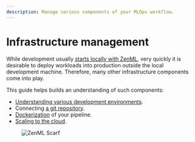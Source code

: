 ```yaml
---
description: Manage various components of your MLOps workflow.
---
```


# Infrastructure management

While development usually [starts locally with ZenML](../../starter-guide/starter-guide.md), very quickly it is desirable to deploy workloads into production outside the local development machine. Therefore, many other infrastructure components come into play.

This guide helps builds an understanding of such components:

- [Understanding various development environments](understanding-environments.md).
- Connecting [a git repository](connect-your-git-repository.md).
- [Dockerization](containerize-your-pipeline.md) of your pipeline.
- [Scaling to the cloud](scale-compute-to-the-cloud.md).

<figure><img src="https://static.scarf.sh/a.png?x-pxid=f0b4f458-0a54-4fcd-aa95-d5ee424815bc" alt="ZenML Scarf"><figcaption></figcaption></figure>
